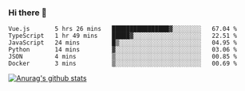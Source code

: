 ### Hi there 👋



<!--
**webB1an/webB1an** is a ✨ _special_ ✨ repository because its `README.md` (this file) appears on your GitHub profile.

Here are some ideas to get you started:

- 🔭 I’m currently working on ...
- 🌱 I’m currently learning ...
- 👯 I’m looking to collaborate on ...
- 🤔 I’m looking for help with ...
- 💬 Ask me about ...
- 📫 How to reach me: ...
- 😄 Pronouns: ...
- ⚡ Fun fact: ...
-->

<!--START_SECTION:waka-->

```text
Vue.js       5 hrs 26 mins   ████████████████▓░░░░░░░░   67.04 %
TypeScript   1 hr 49 mins    █████▓░░░░░░░░░░░░░░░░░░░   22.51 %
JavaScript   24 mins         █▒░░░░░░░░░░░░░░░░░░░░░░░   04.95 %
Python       14 mins         ▓░░░░░░░░░░░░░░░░░░░░░░░░   03.06 %
JSON         4 mins          ▒░░░░░░░░░░░░░░░░░░░░░░░░   00.85 %
Docker       3 mins          ▒░░░░░░░░░░░░░░░░░░░░░░░░   00.69 %
```

<!--END_SECTION:waka-->


[![Anurag's github stats](https://github-readme-stats.vercel.app/api?username=webB1an&show_icons=true&theme=radical)](https://github.com/anuraghazra/github-readme-stats)

